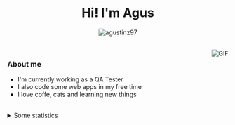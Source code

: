 <h1 align="center">Hi! I'm Agus</h1>
<p align="center"> <img src="https://komarev.com/ghpvc/?username=agustinz97" alt="agustinz97" /> </p>

<br>

<img align="right" alt="GIF" src="https://github-readme-stats.vercel.app/api?username=agustinz97&show_icons=true&include_all_commits=true&theme=default" />

### About me

- I'm currently working as a QA Tester
- I also code some web apps in my free time
- I love coffe, cats and learning new things

<br>

<details>
  <summary>Some statistics</summary>
  <br/>
<img align="left" src="https://github-readme-stats.vercel.app/api/top-langs/?username=agustinz97&layout=compact&theme=default" alt="agustinz97's most used languages"/>

_NOTE: Top languages does not indicate my skill level or something like that, it's a github metric of which languages i have the most code on github_

**Languages and Tools:**

<code><img height="20" src="https://raw.githubusercontent.com/github/explore/80688e429a7d4ef2fca1e82350fe8e3517d3494d/topics/javascript/javascript.png"></code>
<code><img height="20" src="https://raw.githubusercontent.com/github/explore/80688e429a7d4ef2fca1e82350fe8e3517d3494d/topics/bootstrap/bootstrap.png"></code>
<code><img height="20" src="https://raw.githubusercontent.com/github/explore/80688e429a7d4ef2fca1e82350fe8e3517d3494d/topics/react/react.png"></code>
<code><img height="20" src="https://raw.githubusercontent.com/github/explore/80688e429a7d4ef2fca1e82350fe8e3517d3494d/topics/git/git.png"></code>
<code><img height="20" src="https://raw.githubusercontent.com/github/explore/5c058a388828bb5fde0bcafd4bc867b5bb3f26f3/topics/php/php.png"></code>
<code><img height="20" src="https://raw.githubusercontent.com/github/explore/80688e429a7d4ef2fca1e82350fe8e3517d3494d/topics/sql/sql.png"></code>
<code><img height="20" src="https://raw.githubusercontent.com/github/explore/80688e429a7d4ef2fca1e82350fe8e3517d3494d/topics/jquery/jquery.png"></code>
<code><img height="20" src="https://raw.githubusercontent.com/github/explore/80688e429a7d4ef2fca1e82350fe8e3517d3494d/topics/css/css.png"></code>


</details>

<br>
